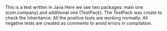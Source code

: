 This is a test written in Java
Here we see two packages: main one (com.company) and additional one (TestPack). The TestPack was create to check the inheritance.
All the positive tests are working normally. All negative tests are created as comments to avoid errors in compilation.
